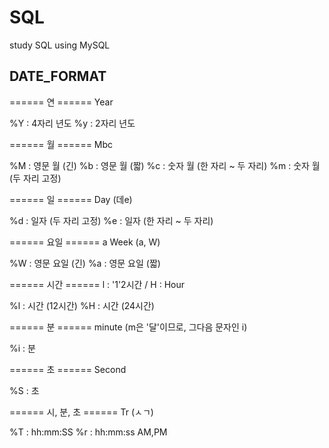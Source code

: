 # SQL
study SQL using MySQL

## DATE_FORMAT
====== 연 ======
Year

%Y : 4자리 년도
%y : 2자리 년도

====== 월 ======
Mbc

%M : 영문 월 (긴)
%b : 영문 월 (짧)
%c : 숫자 월 (한 자리 ~ 두 자리)
%m : 숫자 월 (두 자리 고정)

====== 일 ======
Day (데e)

%d : 일자 (두 자리 고정)
%e : 일자 (한 자리 ~ 두 자리)

====== 요일 ======
a Week (a, W)

%W : 영문 요일 (긴)
%a : 영문 요일 (짧)

====== 시간 ======
l : '1'2시간 / H : Hour

%l : 시간 (12시간)
%H : 시간 (24시간)

====== 분 ======
minute (m은 '달'이므로, 그다음 문자인 i)

%i : 분

====== 초 ======
Second

%S : 초

====== 시, 분, 초 ======
Tr (ㅅㄱ)

%T : hh:mm:SS
%r : hh:mm:ss AM,PM
